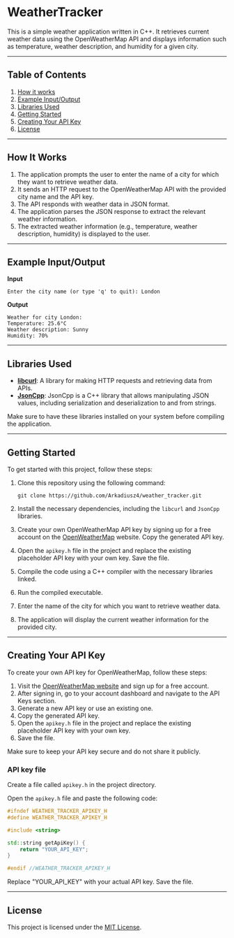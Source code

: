 # WeatherTracker

This is a simple weather application written in C++. It retrieves current weather data using the OpenWeatherMap API and
displays information such as temperature, weather description, and humidity for a given city.

----

## Table of Contents

1. [How it works](#how-it-works)
2. [Example Input/Output](#example-inputoutput)
3. [Libraries Used](#libraries-used)
4. [Getting Started](#getting-started)
5. [Creating Your API Key](#creating-your-api-key)
6. [License](#license)

---
<a name="how-it-works"></a>

## How It Works

1. The application prompts the user to enter the name of a city for which they want to retrieve weather data.
2. It sends an HTTP request to the OpenWeatherMap API with the provided city name and the API key.
3. The API responds with weather data in JSON format.
4. The application parses the JSON response to extract the relevant weather information.
5. The extracted weather information (e.g., temperature, weather description, humidity) is displayed to the user.

----
<a name="example-inputoutput"></a>

## Example Input/Output

**Input**

```
Enter the city name (or type 'q' to quit): London
```

**Output**

```
Weather for city London:
Temperature: 25.6°C
Weather description: Sunny
Humidity: 70%
```

----
<a name="libraries-used"></a>

## Libraries Used

- **[libcurl](https://curl.se/)**: A library for making HTTP requests and retrieving data from APIs.
- **[JsonCpp](https://github.com/open-source-parsers/jsoncpp)**: JsonCpp is a C++ library that allows manipulating JSON values, including serialization and deserialization to and from strings.

Make sure to have these libraries installed on your system before compiling the application.

----
<a name="getting-started"></a>

## Getting Started

To get started with this project, follow these steps:

1. Clone this repository using the following command:

   ```
   git clone https://github.com/Arkadiusz4/weather_tracker.git
   ```

2. Install the necessary dependencies, including the `libcurl` and `JsonCpp` libraries.

3. Create your own OpenWeatherMap API key by signing up for a free account on
   the [OpenWeatherMap](https://openweathermap.org/) website. Copy the generated API key.

4. Open the `apikey.h` file in the project and replace the existing placeholder API key with your own key. Save the
   file.

5. Compile the code using a C++ compiler with the necessary libraries linked.

6. Run the compiled executable.

7. Enter the name of the city for which you want to retrieve weather data.

8. The application will display the current weather information for the provided city.

----
<a name="creating-your-api-key"></a>

## Creating Your API Key

To create your own API key for OpenWeatherMap, follow these steps:

1. Visit the [OpenWeatherMap website](https://openweathermap.org/) and sign up for a free account.
2. After signing in, go to your account dashboard and navigate to the API Keys section.
3. Generate a new API key or use an existing one.
4. Copy the generated API key.
5. Open the `apikey.h` file in the project and replace the existing placeholder API key with your own key.
6. Save the file.

Make sure to keep your API key secure and do not share it publicly.

### API key file

Create a file called `apikey.h` in the project directory.

Open the `apikey.h` file and paste the following code:

```cpp
#ifndef WEATHER_TRACKER_APIKEY_H
#define WEATHER_TRACKER_APIKEY_H

#include <string>

std::string getApiKey() {
    return "YOUR_API_KEY";
}

#endif //WEATHER_TRACKER_APIKEY_H
```

Replace "YOUR_API_KEY" with your actual API key. Save the file.

----
<a name="license"></a>

## License

This project is licensed under the [MIT License](LICENSE).
